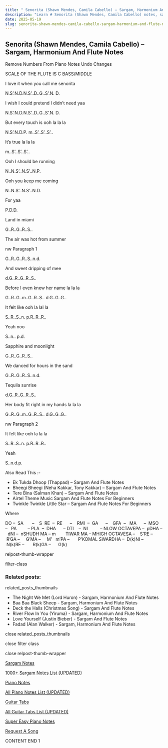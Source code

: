 ```yaml
---
title: " Senorita (Shawn Mendes, Camila Cabello) – Sargam, Harmonium And Flute Notes"
description: "Learn # Senorita (Shawn Mendes, Camila Cabello) notes, sargam, harmonium notations and flute notes. Easy step-by-step tutorial for beginners."
date: 2025-05-19
slug: senorita-shawn-mendes-camila-cabello-sargam-harmonium-and-flute-notes
---
```


## Senorita (Shawn Mendes, Camila Cabello) – Sargam, Harmonium And Flute Notes

Remove Numbers From Piano Notes
Undo Changes

SCALE OF THE FLUTE IS C BASS/MIDDLE

I love it when you call me senorita

N.S’.N.D.N.S’..D..G..S’.N. D.

I wish I could pretend I didn’t need yaa

N.S’.N.D.N.S’..D..G..S’.N. D.

But every touch is ooh la la la

N.S’.N.D.P. m..S’..S’..S’..

It’s true la la la

m..S’..S’..S’..

Ooh I should be running

N..N.S’..N.S’..N.P.

Ooh you keep me coming

N..N.S’..N.S’..N.D.

For yaa

P.D.D.

Land in miami

G..R..G..R..S..

The air was hot from summer

nw Paragraph 1

G..R..G..R..S..n.d.

And sweet dripping of mee

d.G..R..G..R..S..

Before I even knew her name la la la

G..R..G..m..G..R..S.. d.G..G..G..

It felt like ooh la lal la

S..R..S..n. p.R..R..R..

Yeah noo

S..n.. p.d.

Sapphire and moonlight

G..R..G..R..S..

We danced for hours in the sand

G..R..G..R..S..n.d.

Tequila sunrise

d.G..R..G..R..S..

Her body fit right in my hands la la la

G..R..G..m..G..R..S.. d.G..G..G..

nw Paragraph 2

It felt like ooh la la la

S..R..S..n. p.R..R..R..

Yeah

S..n.d.p.

Also Read This :-

- Ek Tukda Dhoop (Thappad) – Sargam And Flute Notes
- Bheegi Bheegi (Neha Kakkar, Tony Kakkar) – Sargam And Flute Notes
- Tere Bina (Salman Khan) – Sargam And Flute Notes
- Airtel Theme Music Sargam And Flute Notes For Beginners
- Twinkle Twinkle Little Star – Sargam And Flute Notes For Beginners

Where

DO –  SA       –    S  RE  –  RE      –    RMI  –  GA      –    GFA  –   MA      –  MSO  –   PA         – PLA  –  DHA      – DTI    –  NI          – NLOW OCTAVEPA –  pDHA –  dNI –  nSHUDH MA – m        TIWAR MA – MHIGH OCTAVESA –    S’RE –     R’GA –     G’MA –     M’   m’PA –       P’KOMAL SWARDHA –  D(k)NI –       N(k)RE –       R(k)GA –      G(k)

relpost-thumb-wrapper

filter-class

### Related posts:

related_posts_thumbnails

- The Night We Met (Lord Huron) - Sargam, Harmonium And Flute Notes
- Baa Baa Black Sheep - Sargam, Harmonium And Flute Notes
- Deck the Halls (Christmas Song) - Sargam And Flute Notes
- River Flow In You (Yiruma) - Sargam, Harmonium And Flute Notes
- Love Yourself (Justin Bieber) - Sargam And Flute Notes
- Fadad (Alan Walker) - Sargam, Harmonium And Flute Notes

close related_posts_thumbnails

close filter class

close relpost-thumb-wrapper

[Sargam Notes](/sargam-notes.html)

[1000+ Sargam Notes List (UPDATED)](/all-songs-list-sargam-notes.html)

[Piano Notes](/piano-notes.html)

[All Piano Notes List (UPDATED)](/all-songs-list-piano-notes.html)

[Guitar Tabs](/guitar-tabs.html)

[All Guitar Tabs List (UPDATED)](/all-songs-list-guitar-tabs.html)

[Super Easy Piano Notes](https://studywall.in/)

[Request A Song](/request-a-song.html)

CONTENT END 1
